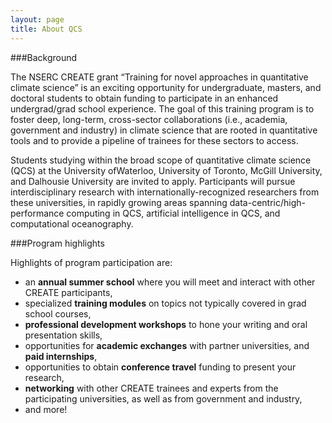 ```yaml
---
layout: page
title: About QCS
---
```


###Background

The NSERC CREATE grant “Training for novel approaches in quantitative climate science” is 
an exciting opportunity for undergraduate, masters, and doctoral students to obtain funding to 
participate in an enhanced undergrad/grad school experience. The goal of this training program is 
to foster deep, long-term, cross-sector collaborations (i.e., academia, government and industry) in
climate science that are rooted in quantitative tools and to provide a pipeline of trainees for these
sectors to access.

Students studying within the broad scope of quantitative climate science (QCS) at the University
ofWaterloo, University of Toronto, McGill University, and Dalhousie University are invited to apply.
Participants will pursue interdisciplinary research with internationally-recognized researchers from
these universities, in rapidly growing areas spanning data-centric/high-performance computing in
QCS, artificial intelligence in QCS, and computational oceanography. 

###Program highlights

Highlights of program participation are:
* an **annual summer school** where you will meet and interact with other CREATE participants,
* specialized **training modules** on topics not typically covered in grad school courses,
* **professional development workshops** to hone your writing and oral presentation skills,
* opportunities for **academic exchanges** with partner universities, and **paid internships**,
* opportunities to obtain **conference travel** funding to present your research,
* **networking** with other CREATE trainees and experts from the participating universities, as well as from government and industry,
* and more!


